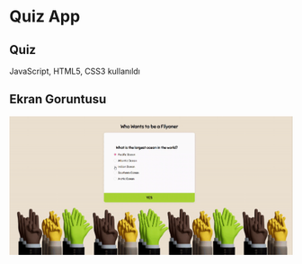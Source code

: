 <h1>Quiz App </h1>

<h2>Quiz</h2>

JavaScript, HTML5, CSS3 kullanıldı

<h2>Ekran Goruntusu </h2>

![](screen.gif)
